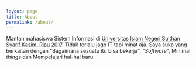 ```yaml
---
layout: page
title: About
permalink: /about/
---
```

Mantan mahasiswa Sistem Informasi di [Universitas Islam Negeri Sulthan Syarif Kasim, Riau]() [2017](). Tidak terlalu jago IT tapi minat aja. Saya suka yang berkaitan dengan "Bagaimana sesuatu itu bisa bekerja", "*Software*", Minimal *things* dan Mempelajari hal-hal baru.
